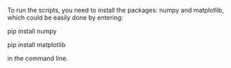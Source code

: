 To run the scripts, you need to install the packages: numpy and matplotlib, which could be easily done by entering:

pip install numpy

pip install matplotlib

in the command line.